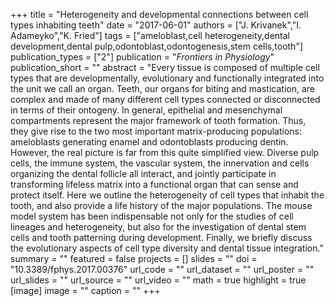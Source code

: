 +++
title = "Heterogeneity and developmental connections between cell types inhabiting teeth"
date = "2017-06-01"
authors = ["J. Krivanek","I. Adameyko","K. Fried"]
tags = ["ameloblast,cell heterogeneity,dental development,dental pulp,odontoblast,odontogenesis,stem cells,tooth"]
publication_types = ["2"]
publication = "_Frontiers in Physiology_"
publication_short = ""
abstract = "Every tissue is composed of multiple cell types that are developmentally, evolutionary and functionally integrated into the unit we call an organ. Teeth, our organs for biting and mastication, are complex and made of many different cell types connected or disconnected in terms of their ontogeny. In general, epithelial and mesenchymal compartments represent the major framework of tooth formation. Thus, they give rise to the two most important matrix-producing populations: ameloblasts generating enamel and odontoblasts producing dentin. However, the real picture is far from this quite simplified view. Diverse pulp cells, the immune system, the vascular system, the innervation and cells organizing the dental follicle all interact, and jointly participate in transforming lifeless matrix into a functional organ that can sense and protect itself. Here we outline the heterogeneity of cell types that inhabit the tooth, and also provide a life history of the major populations. The mouse model system has been indispensable not only for the studies of cell lineages and heterogeneity, but also for the investigation of dental stem cells and tooth patterning during development. Finally, we briefly discuss the evolutionary aspects of cell type diversity and dental tissue integration."
summary = ""
featured = false
projects = []
slides = ""
doi = "10.3389/fphys.2017.00376"
url_code = ""
url_dataset = ""
url_poster = ""
url_slides = ""
url_source = ""
url_video = ""
math = true
highlight = true
[image]
image = ""
caption = ""
+++

